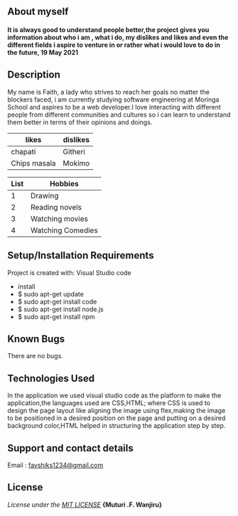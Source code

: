 ## About myself
#### It is always good to understand people better,the project gives you information about who i am , what i do, my dislikes and likes and even the different fields i aspire to venture in or rather what i would love to do in the future, 19 May 2021

## Description
My name is Faith, a lady who strives to reach her goals no matter the blockers faced, i am currently studying software engineering at Moringa School and aspires to be a web developer.I love interacting with different people from different communities and cultures so i can learn to understand them better in terms of their opinions and doings.  

|likes|dislikes|
|---|---|
|chapati|Githeri|
|Chips masala|Mokimo|


|List|Hobbies|
|---|---|
|1|Drawing|
|2|Reading novels|
|3|Watching movies|
|4|Watching Comedies|
## Setup/Installation Requirements
Project is created with:
 Visual Studio code
* install
* $ sudo apt-get update
* $ sudo apt-get install code
* $ sudo apt-get install node.js
* $ sudo apt-get install npm
## Known Bugs
There are no bugs.
## Technologies Used
In the application we used visual studio code as the platform to make the application,the languages used are CSS,HTML; where CSS is used  to design the page layout like aligning the image using flex,making the image to be positioned in a desired position on the page and putting on a desired background color,HTML helped in structuring the application step by step.
## Support and contact details
Email : fayshiks1234@gmail.com
## License
*License under the [MIT LICENSE](LICENSE.txt)*
**{Muturi .F. Wanjiru}**